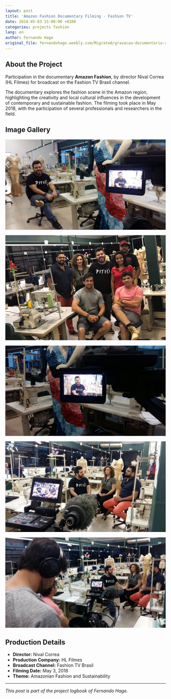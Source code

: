 ```yaml
---
layout: post
title: 'Amazon Fashion Documentary Filming - Fashion TV'
date: 2018-05-03 15:00:00 +0200
categories: projects fashion
lang: en
author: Fernando Hage
original_file: fernandohage.weebly.com/Migrated/gravacao-documentario-amazon-fashion-fashion-tv.html
---
```


## About the Project

Participation in the documentary **Amazon Fashion**, by director Nival Correa (HL Filmes) for broadcast on the Fashion TV Brasil channel.

The documentary explores the fashion scene in the Amazon region, highlighting the creativity and local cultural influences in the development of contemporary and sustainable fashion. The filming took place in May 2018, with the participation of several professionals and researchers in the field.

## Image Gallery


![Amazon Fashion Documentary Filming - Fashion TV](/assets/images/2018-05-03-documentario-amazon-fashion-fashion-tv-01.jpg)



![Amazon Fashion Documentary Filming - Fashion TV](/assets/images/2018-05-03-documentario-amazon-fashion-fashion-tv-02.jpg)



![Amazon Fashion Documentary Filming - Fashion TV](/assets/images/2018-05-03-documentario-amazon-fashion-fashion-tv-03.jpg)



![Amazon Fashion Documentary Filming - Fashion TV](/assets/images/2018-05-03-documentario-amazon-fashion-fashion-tv-04.jpg)



![Amazon Fashion Documentary Filming - Fashion TV](/assets/images/2018-05-03-documentario-amazon-fashion-fashion-tv-05.jpg)


## Production Details

- **Director:** Nival Correa
- **Production Company:** HL Filmes
- **Broadcast Channel:** Fashion TV Brasil
- **Filming Date:** May 3, 2018
- **Theme:** Amazonian Fashion and Sustainability

---

*This post is part of the project logbook of Fernando Hage.*